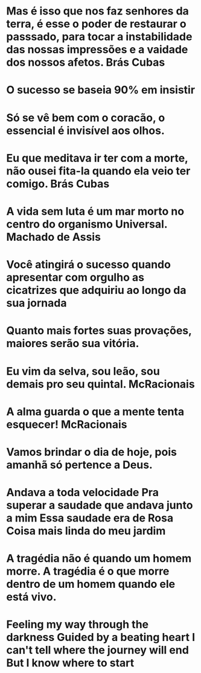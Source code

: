 # Mas é isso que nos faz senhores da terra, é esse o poder de restaurar o passsado, para tocar a instabilidade das nossas impressões e a vaidade dos nossos afetos. Brás Cubas 
# O sucesso se baseia 90% em insistir 
# Só se vê bem com o coracão, o essencial é invisível aos olhos.
# Eu que meditava ir ter com a morte, não ousei fita-la quando ela veio ter comigo. Brás Cubas 
# A vida sem luta é um mar morto no centro do organismo Universal. Machado de Assis
# Você atingirá o sucesso quando apresentar com orgulho as cicatrizes que adquiriu ao longo da sua jornada
# Quanto mais fortes suas provações, maiores serão sua vitória.
# Eu vim da selva, sou leão, sou demais pro seu quintal. McRacionais
# A alma guarda o que a mente tenta esquecer! McRacionais
# Vamos brindar o dia de hoje, pois amanhã só pertence a Deus.
# Andava a toda velocidade Pra superar a saudade que andava junto a mim Essa saudade era de Rosa Coisa mais linda do meu jardim
# A tragédia não é quando um homem morre. A tragédia é o que morre dentro de um homem quando ele está vivo.
# Feeling my way through the darkness                                Guided by a beating heart                                                I can't tell where the journey will end                                 But I know where to start